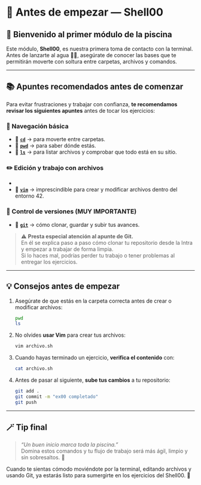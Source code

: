# 🚀 Antes de empezar — Shell00

## 🧠 Bienvenido al primer módulo de la piscina
 
Este módulo, **Shell00**, es nuestra primera toma de contacto con la terminal.  
Antes de lanzarte al agua 🏊‍♂️, asegúrate de conocer las bases que te permitirán moverte con soltura entre carpetas, archivos y comandos.

---

## 📚 Apuntes recomendados antes de comenzar

Para evitar frustraciones y trabajar con confianza, **te recomendamos revisar los siguientes apuntes** antes de tocar los ejercicios:

### 🔹 Navegación básica
- 🧭 **[`cd`](apuntes_comando_cd.md)** → para moverte entre carpetas.
- 📍 **[`pwd`](apuntes_comando_pwd.md)** → para saber dónde estás.
- 📂 **[`ls`](apuntes_comando_ls.md)** → para listar archivos y comprobar que todo está en su sitio.

### ✏️ Edición y trabajo con archivos
-
- 🧠 **[`vim`](apuntes_comando_vim.md)** → imprescindible para crear y modificar archivos dentro del entorno 42.

### 🧰 Control de versiones (MUY IMPORTANTE)
- 🌳 **[`git`](apuntes_comando_git.md)** → cómo clonar, guardar y subir tus avances.

> ⚠️ **Presta especial atención al apunte de Git.**  
> En él se explica paso a paso cómo clonar tu repositorio desde la Intra y empezar a trabajar de forma limpia.  
> Si lo haces mal, podrías perder tu trabajo o tener problemas al entregar los ejercicios.

---

## 💡 Consejos antes de empezar

1. Asegúrate de que estás en la carpeta correcta antes de crear o modificar archivos:  
   ```bash
   pwd
   ls
   ```

2. No olvides **usar Vim** para crear tus archivos:  
   ```bash
   vim archivo.sh
   ```

3. Cuando hayas terminado un ejercicio, **verifica el contenido** con:  
   ```bash
   cat archivo.sh
   ```

4. Antes de pasar al siguiente, **sube tus cambios** a tu repositorio:
   ```bash
   git add .
   git commit -m "ex00 completado"
   git push
   ```

---

## 🪄 Tip final

> *“Un buen inicio marca toda la piscina.”*  
> Domina estos comandos y tu flujo de trabajo será más ágil, limpio y sin sobresaltos. 💪



Cuando te sientas cómodo moviéndote por la terminal, editando archivos y usando Git, ya estarás listo para sumergirte en los ejercicios del Shell00. 🌊
